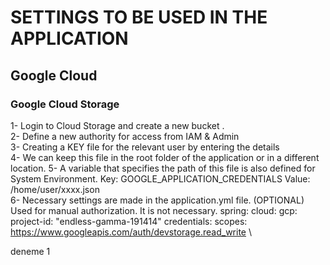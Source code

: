 # SETTINGS TO BE USED IN THE APPLICATION

## Google Cloud

### Google Cloud Storage

1- Login to Cloud Storage and create a new bucket . \
2- Define a new authority for access from IAM & Admin \
3- Creating a KEY file for the relevant user by entering the details  \
4- We can keep this file in the root folder of the application or in a different location.
5- A variable that specifies the path of this file is also defined for System Environment.
Key: GOOGLE_APPLICATION_CREDENTIALS
Value: /home/user/xxxx.json\
6- Necessary settings are made in the application.yml file. (OPTIONAL)
Used for manual authorization. It is not necessary.
spring:
    cloud:
        gcp:
            project-id: "endless-gamma-191414"
            credentials:
            scopes: https://www.googleapis.com/auth/devstorage.read_write
  \



deneme 1
